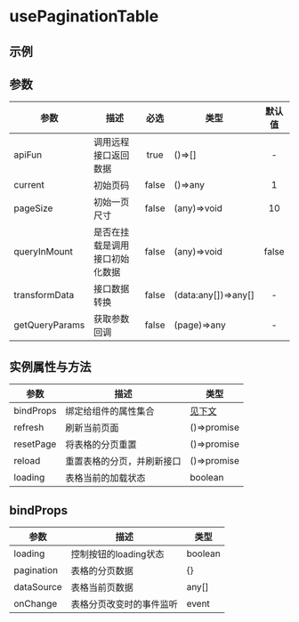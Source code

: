 # usePaginationTable

## 示例

<preview path="../demo/table/TableDemo1.vue" title="数据展示" description="接管表格中的查询、分页事件"></preview>

## 参数
| 参数           | 描述                           | 必选  | 类型                | 默认值 |
| -------------- | ------------------------------ | :---: | ------------------- | :----: |
| apiFun         | 调用远程接口返回数据           | true  | ()=>[]              |   -    |
| current        | 初始页码                       | false | ()=>any             |   1    |
| pageSize       | 初始一页尺寸                   | false | (any)=>void         |   10   |
| queryInMount   | 是否在挂载是调用接口初始化数据 | false | (any)=>void         | false  |
| transformData  | 接口数据转换                   | false | (data:any[])=>any[] |   -    |
| getQueryParams | 获取参数回调                   | false | (page)=>any         |   -    |


## 实例属性与方法
| 参数      | 描述                       | 类型                                       |
| --------- | -------------------------- | ------------------------------------------ |
| bindProps | 绑定给组件的属性集合       | [见下文](/components/table.html#bindprops) |
| refresh   | 刷新当前页面               | ()=>promise                                |
| resetPage | 将表格的分页重置           | ()=>promise                                |
| reload    | 重置表格的分页，并刷新接口 | ()=>promise                                |
| loading   | 表格当前的加载状态         | boolean                                    |

## bindProps
| 参数       | 描述                     | 类型    |
| ---------- | ------------------------ | ------- |
| loading    | 控制按钮的loading状态    | boolean |
| pagination | 表格的分页数据           | {}      |
| dataSource | 表格当前页数据           | any[]   |
| onChange   | 表格分页改变时的事件监听 | event   |
